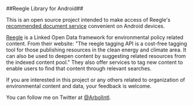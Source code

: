 ##Reegle Library for Android##

This is an open source project intended to make access of Reegle's [recommended document service](http://api.reegle.info/documentation/) convenient on Android devices.

[Reegle](http://www.reegle.info/) is a Linked Open Data framework for environmental policy related content. From their website: "The reegle tagging API is a cost-free tagging tool for those publishing resources in the clean energy and climate area. It can also be used to deepen content by suggesting related resources from the indexed content pool." They also offer services to tag new content to enable users to find that content through relevant searches.

If you are interested in this project or any others related to organization of environmental content and data, your feedback is welcome.

You can follow me on Twitter at [@ArbolIntl](https://twitter.com/ArbolIntl).